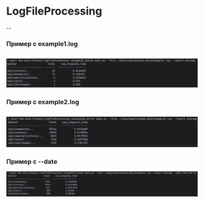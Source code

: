 # LogFileProcessing
--
### Пример c example1.log
![file](assets/average1.png)
--
### Пример c example2.log
![file](assets/average2.png)
--
### Пример c --date
![file](assets/average_with_date.png)

